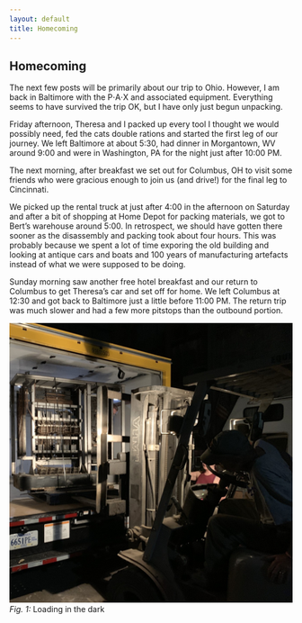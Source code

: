 ```yaml
---
layout: default
title: Homecoming
---
```


## Homecoming

The next few posts will be primarily about our trip to Ohio. However, I am back
in Baltimore with the P⋅A⋅X and associated equipment. Everything seems to have
survived the trip OK, but I have only just begun unpacking.

Friday afternoon, Theresa and I packed up every tool I thought we would
possibly need, fed the cats double rations and started the first leg of our
journey. We left Baltimore at about 5:30, had dinner in Morgantown, WV around
9:00 and were in Washington, PA for the night just after 10:00 PM.

The next morning, after breakfast we set out for Columbus, OH to visit some
friends who were gracious enough to join us (and drive!) for the final leg to
Cincinnati.

We picked up the rental truck at just after 4:00 in the afternoon on Saturday
and after a bit of shopping at Home Depot for packing materials, we got to
Bert’s warehouse around 5:00. In retrospect, we should have gotten there sooner
as the disassembly and packing took about four hours. This was probably because
we spent a lot of time exporing the old building and looking at antique cars
and boats and 100 years of manufacturing artefacts instead of what we were
supposed to be doing.

Sunday morning saw another free hotel breakfast and our return to Columbus to
get Theresa’s car and set off for home. We left Columbus at 12:30 and got back
to Baltimore just a little before 11:00 PM. The return trip was much slower and
had a few more pitstops than the outbound portion.

![Loading in the dark](/assets/images/loading.jpg)
_Fig. 1:_ Loading in the dark
